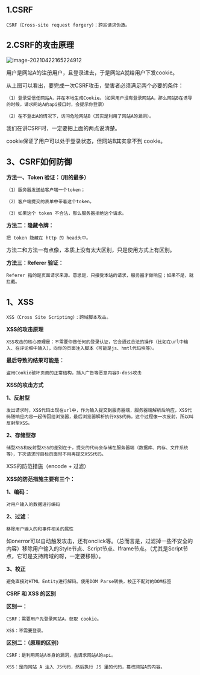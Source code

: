 ## 1.CSRF

```
CSRF（Cross-site request forgery）：跨站请求伪造。
```

## 2.CSRF的攻击原理

![image-20210422165224912](https://typora-lancelot.oss-cn-beijing.aliyuncs.com/typora/20210422165225-426368.png) 

用户是网站A的注册用户，且登录进去，于是网站A就给用户下发cookie。

从上图可以看出，要完成一次CSRF攻击，受害者必须满足两个必要的条件：

```
（1）登录受信任网站A，并在本地生成Cookie。（如果用户没有登录网站A，那么网站B在诱导的时候，请求网站A的api接口时，会提示你登录）

（2）在不登出A的情况下，访问危险网站B（其实是利用了网站A的漏洞）。
```

我们在讲CSRF时，一定要把上面的两点说清楚。

cookie保证了用户可以处于登录状态，但网站B其实拿不到 cookie。

## 3、CSRF如何防御

**方法一、Token 验证：（用的最多）**

```
（1）服务器发送给客户端一个token；

（2）客户端提交的表单中带着这个token。

（3）如果这个 token 不合法，那么服务器拒绝这个请求。
```

**方法二：隐藏令牌：**

```
把 token 隐藏在 http 的 head头中。
```

方法二和方法一有点像，本质上没有太大区别，只是使用方式上有区别。

**方法三：Referer 验证：**

```
Referer 指的是页面请求来源。意思是，只接受本站的请求，服务器才做响应；如果不是，就拦截。
```

## 1、XSS

```
XSS（Cross Site Scripting）：跨域脚本攻击。
```

**XSS的攻击原理**

```
XSS攻击的核心原理是：不需要你做任何的登录认证，它会通过合法的操作（比如在url中输入、在评论框中输入），向你的页面注入脚本（可能是js、hmtl代码块等）。
```

**最后导致的结果可能是：**

```
盗用Cookie破坏页面的正常结构，插入广告等恶意内容D-doss攻击
```

**XSS的攻击方式**

**1、反射型**

```
发出请求时，XSS代码出现在url中，作为输入提交到服务器端，服务器端解析后响应，XSS代码随响应内容一起传回给浏览器，最后浏览器解析执行XSS代码。这个过程像一次反射，所以叫反射型XSS。
```

**2、存储型存**

```
储型XSS和反射型XSS的差别在于，提交的代码会存储在服务器端（数据库、内存、文件系统等），下次请求时目标页面时不用再提交XSS代码。
```

XSS的防范措施（encode + 过滤）

**XSS的防范措施主要有三个：**

**1、编码：**

```
对用户输入的数据进行编码
```

**2、过滤：**

```
移除用户输入的和事件相关的属性
```

如onerror可以自动触发攻击，还有onclick等。（总而言是，过滤掉一些不安全的内容）移除用户输入的Style节点、Script节点、Iframe节点。（尤其是Script节点，它可是支持跨域的呀，一定要移除）。

**3、校正**

```
避免直接对HTML Entity进行解码。使用DOM Parse转换，校正不配对的DOM标签
```

**CSRF 和 XSS 的区别**

**区别一：**

```
CSRF：需要用户先登录网站A，获取 cookie。

XSS：不需要登录。
```

**区别二：（原理的区别）**

```
CSRF：是利用网站A本身的漏洞，去请求网站A的api。

XSS：是向网站 A 注入 JS代码，然后执行 JS 里的代码，篡改网站A的内容。
```